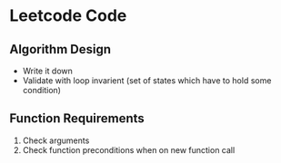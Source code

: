 # Leetcode Code

## Algorithm Design

- Write it down
- Validate with loop invarient (set of states which have to hold some condition)

## Function Requirements

1. Check arguments
2. Check function preconditions when on new function call
